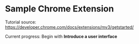 # Sample Chrome Extension

Tutorial source: <https://developer.chrome.com/docs/extensions/mv3/getstarted/>

Current progress: Begin with **Introduce a user interface**